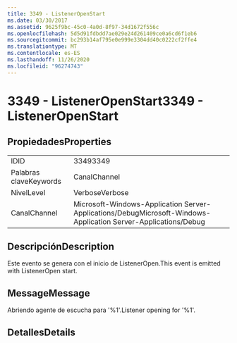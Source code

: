 ```yaml
---
title: 3349 - ListenerOpenStart
ms.date: 03/30/2017
ms.assetid: 9625f9bc-45c0-4a0d-8f97-34d1672f556c
ms.openlocfilehash: 5d5d91fdbdd7ae029e24d261409ce0a6cd6f1eb6
ms.sourcegitcommit: bc293b14af795e0e999e3304dd40c0222cf2ffe4
ms.translationtype: MT
ms.contentlocale: es-ES
ms.lasthandoff: 11/26/2020
ms.locfileid: "96274743"
---
```

# <a name="3349---listeneropenstart"></a><span data-ttu-id="b9bdb-102">3349 - ListenerOpenStart</span><span class="sxs-lookup"><span data-stu-id="b9bdb-102">3349 - ListenerOpenStart</span></span>

## <a name="properties"></a><span data-ttu-id="b9bdb-103">Propiedades</span><span class="sxs-lookup"><span data-stu-id="b9bdb-103">Properties</span></span>  
  
|||  
|-|-|  
|<span data-ttu-id="b9bdb-104">ID</span><span class="sxs-lookup"><span data-stu-id="b9bdb-104">ID</span></span>|<span data-ttu-id="b9bdb-105">3349</span><span class="sxs-lookup"><span data-stu-id="b9bdb-105">3349</span></span>|  
|<span data-ttu-id="b9bdb-106">Palabras clave</span><span class="sxs-lookup"><span data-stu-id="b9bdb-106">Keywords</span></span>|<span data-ttu-id="b9bdb-107">Canal</span><span class="sxs-lookup"><span data-stu-id="b9bdb-107">Channel</span></span>|  
|<span data-ttu-id="b9bdb-108">Nivel</span><span class="sxs-lookup"><span data-stu-id="b9bdb-108">Level</span></span>|<span data-ttu-id="b9bdb-109">Verbose</span><span class="sxs-lookup"><span data-stu-id="b9bdb-109">Verbose</span></span>|  
|<span data-ttu-id="b9bdb-110">Canal</span><span class="sxs-lookup"><span data-stu-id="b9bdb-110">Channel</span></span>|<span data-ttu-id="b9bdb-111">Microsoft-Windows-Application Server-Applications/Debug</span><span class="sxs-lookup"><span data-stu-id="b9bdb-111">Microsoft-Windows-Application Server-Applications/Debug</span></span>|  
  
## <a name="description"></a><span data-ttu-id="b9bdb-112">Descripción</span><span class="sxs-lookup"><span data-stu-id="b9bdb-112">Description</span></span>  

 <span data-ttu-id="b9bdb-113">Este evento se genera con el inicio de ListenerOpen.</span><span class="sxs-lookup"><span data-stu-id="b9bdb-113">This event is emitted with ListenerOpen start.</span></span>  
  
## <a name="message"></a><span data-ttu-id="b9bdb-114">Message</span><span class="sxs-lookup"><span data-stu-id="b9bdb-114">Message</span></span>  

 <span data-ttu-id="b9bdb-115">Abriendo agente de escucha para '%1'.</span><span class="sxs-lookup"><span data-stu-id="b9bdb-115">Listener opening for '%1'.</span></span>  
  
## <a name="details"></a><span data-ttu-id="b9bdb-116">Detalles</span><span class="sxs-lookup"><span data-stu-id="b9bdb-116">Details</span></span>

